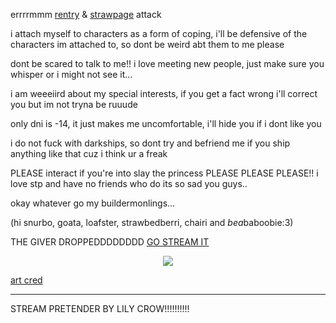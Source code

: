 errrrmmm [rentry](https://rentry.co/mirroredgem) & [strawpage](https://sfothletsky.straw.page) attack

i attach myself to characters as a form of coping, i'll be defensive of the characters im attached to, so dont be weird abt them to me please

dont be scared to talk to me!! i love meeting new people, just make sure you whisper or i might not see it...

i am weeeiird about my special interests, if you get a fact wrong i'll correct you but im not tryna be ruuude

only dni is -14, it just makes me uncomfortable, i'll hide you if i dont like you

i do not fuck with darkships, so dont try and befriend me if you ship anything like that cuz i think ur a freak

PLEASE interact if you're into slay the princess PLEASE PLEASE PLEASE!! i love stp and have no friends who do its so sad you guys..

okay whatever go my buildermonlings...

(hi snurbo, goata, loafster, strawbedberri, chairi and *bea*baboobie:3)

THE GIVER DROPPEDDDDDDDD [GO STREAM IT](https://open.spotify.com/track/5xHgo5JN0wfsV41HnRaos5)


<p align="center">
<img src="https://files.catbox.moe/s5nmlu.webp">
</p> 

[art cred](https://x.com/vamoopy)

---

STREAM PRETENDER BY LILY CROW!!!!!!!!!!
